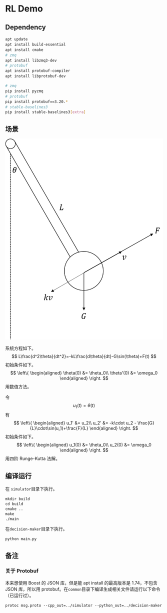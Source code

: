 # RL Demo

## Dependency

```bash
apt update
apt install build-essential
apt install cmake
# zmq
apt install libzmq3-dev
# protobuf
apt install protobuf-compiler
apt install libprotobuf-dev
```

```bash
# zmq
pip install pyzmq
# protobuf
pip install protobuf==3.20.*
# stable-baselines3
pip install stable-baselines3[extra]
```

## 场景

![1](./docs/img/scene.png)

系统方程如下。
$$
L\frac{d^2\theta}{dt^2}=-kL\frac{d\theta}{dt}-G\sin(\theta)+F(t)
$$
初始条件如下。
$$
\left\{
\begin{aligned}
\theta(0)  &= \theta_0\\
\theta'(0) &= \omega_0
\end{aligned} \right.
$$
用数值方法。

令
$$
u_1(t) = \theta(t)
$$
有
$$
\left\{
\begin{aligned}
u_1' &= u_2\\
u_2' &= -k\cdot u_2 - \frac{G}{L}\cdot\sin(u_1)+\frac{F}{L}
\end{aligned} \right.
$$
初始条件如下。
$$
\left\{
\begin{aligned}
u_1(0) &= \theta_0\\
u_2(0) &= \omega_0
\end{aligned} \right.
$$
用四阶 Runge-Kutta 法解。

## 编译运行

在 `simulator`目录下执行。

```
mkdir build
cd build
cmake ..
make
./main
```

在`decision-maker`目录下执行。

```
python main.py
```

## 备注

### 关于 Protobuf

本来想使用 Boost 的 JSON 库，但是能 apt install 的最高版本是 1.74，不包含 JSON 库，所以用 protobuf。在`common`目录下编译生成相关文件请运行以下命令（已运行过）。

```
protoc msg.proto --cpp_out=../simulator --python_out=../decision-maker
```
